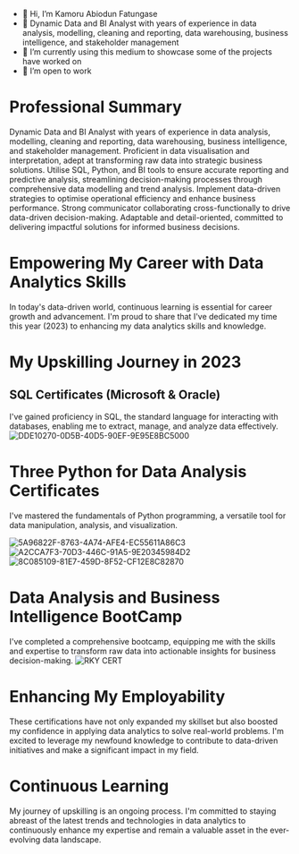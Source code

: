 - 👋 Hi, I’m Kamoru Abiodun Fatungase
- 👀 Dynamic Data and BI Analyst with years of experience in data analysis, modelling, cleaning and reporting, data warehousing, business intelligence, and stakeholder management
- 🌱 I’m currently using this medium to showcase some of the projects have worked on 
- 💞️ I’m open to work 





# Professional Summary
Dynamic Data and BI Analyst with years of experience in data analysis, modelling, cleaning and reporting, data warehousing, business intelligence, and stakeholder management. Proficient in data visualisation and interpretation, adept at transforming raw data into strategic business solutions. Utilise SQL, Python, and BI tools to ensure accurate reporting and predictive analysis, streamlining decision-making processes through comprehensive data modelling and trend analysis. Implement data-driven strategies to optimise operational efficiency and enhance business performance. Strong communicator collaborating cross-functionally to drive data-driven decision-making. Adaptable and detail-oriented, committed to delivering impactful solutions for informed business decisions.

# Empowering My Career with Data Analytics Skills

In today's data-driven world, continuous learning is essential for career growth and advancement. I'm proud to share that I've dedicated my time this year (2023) to enhancing my data analytics skills and knowledge.

# My Upskilling Journey in 2023 

## SQL Certificates (Microsoft & Oracle)
I've gained proficiency in SQL, the standard language for interacting with databases, enabling me to extract, manage, and analyze data effectively.
![DDE10270-0D5B-40D5-90EF-9E95E8BC5000](https://github.com/Projects-Analysis/About-Me/assets/149543175/2e87b050-551b-45a4-875e-c54d7c03597a)


# Three Python for Data Analysis Certificates
I've mastered the fundamentals of Python programming, a versatile tool for data manipulation, analysis, and visualization.


![5A96822F-8763-4A74-AFE4-EC55611A86C3](https://github.com/Projects-Analysis/About-Me/assets/149543175/ecf960c8-466b-4e41-a5c4-b4ccf5fc3292)
![A2CCA7F3-70D3-446C-91A5-9E20345984D2](https://github.com/Projects-Analysis/About-Me/assets/149543175/efaeec39-b442-4bfa-a370-b14ceae28a59)
![8C085109-81E7-459D-8F52-CF12E8C82870](https://github.com/Projects-Analysis/About-Me/assets/149543175/36781424-8a1b-47f1-a400-8cc35989f5e4)

# Data Analysis and Business Intelligence BootCamp
I've completed a comprehensive bootcamp, equipping me with the skills and expertise to transform raw data into actionable insights for business decision-making.
![RKY CERT](https://github.com/Projects-Analysis/About-Me/assets/149543175/1b2bda2a-9c30-499c-962d-37d2335ab5b2)



# Enhancing My Employability
These certifications have not only expanded my skillset but also boosted my confidence in applying data analytics to solve real-world problems. I'm excited to leverage my newfound knowledge to contribute to data-driven initiatives and make a significant impact in my field.



# Continuous Learning
My journey of upskilling is an ongoing process. I'm committed to staying abreast of the latest trends and technologies in data analytics to continuously enhance my expertise and remain a valuable asset in the ever-evolving data landscape.
